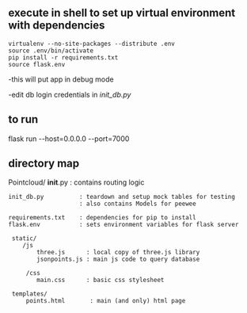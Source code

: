 ## execute in shell to set up virtual environment with dependencies ##
```
virtualenv --no-site-packages --distribute .env
source .env/bin/activate 
pip install -r requirements.txt
source flask.env
```

-this will put app in debug mode

-edit db login credentials in *init_db.py*


## to run ##
flask run --host=0.0.0.0 --port=7000 

## directory map ##
Pointcloud/
    __init__.py         : contains routing logic

    init_db.py          : teardown and setup mock tables for testing
                        : also contains Models for peewee

    requirements.txt    : dependencies for pip to install
    flask.env           : sets environment variables for flask server

     static/
        /js
            three.js      : local copy of three.js library
            jsonpoints.js : main js code to query database
       
         /css    
            main.css      : basic css stylesheet
   
     templates/
         points.html       : main (and only) html page

